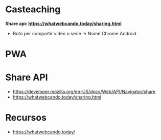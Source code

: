 # Casteaching

**Share api: https://whatwebcando.today/sharing.html**
- Botó per compartir video o serie -> Nomé Chrome Android


# PWA

# Share API

- https://developer.mozilla.org/en-US/docs/Web/API/Navigator/share
- https://whatwebcando.today/sharing.html

# Recursos 
- https://whatwebcando.today/
